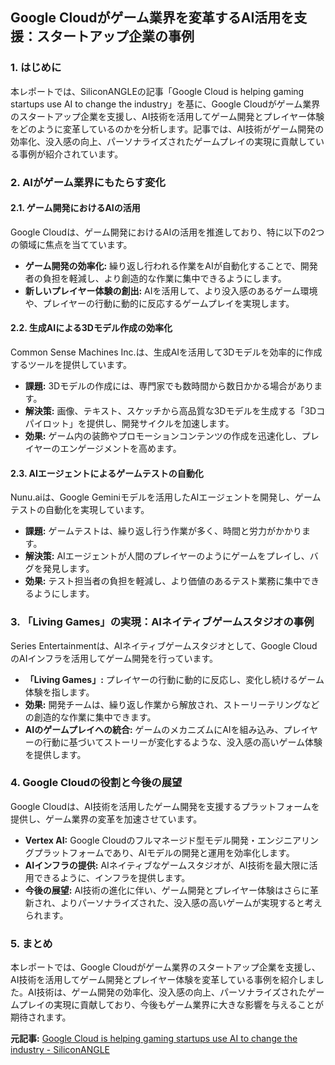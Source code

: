 ## Google Cloudがゲーム業界を変革するAI活用を支援：スタートアップ企業の事例

### 1. はじめに

本レポートでは、SiliconANGLEの記事「Google Cloud is helping gaming startups use AI to change the industry」を基に、Google Cloudがゲーム業界のスタートアップ企業を支援し、AI技術を活用してゲーム開発とプレイヤー体験をどのように変革しているのかを分析します。記事では、AI技術がゲーム開発の効率化、没入感の向上、パーソナライズされたゲームプレイの実現に貢献している事例が紹介されています。

### 2. AIがゲーム業界にもたらす変化

#### 2.1. ゲーム開発におけるAIの活用

Google Cloudは、ゲーム開発におけるAIの活用を推進しており、特に以下の2つの領域に焦点を当てています。

* **ゲーム開発の効率化:** 繰り返し行われる作業をAIが自動化することで、開発者の負担を軽減し、より創造的な作業に集中できるようにします。
* **新しいプレイヤー体験の創出:** AIを活用して、より没入感のあるゲーム環境や、プレイヤーの行動に動的に反応するゲームプレイを実現します。

#### 2.2. 生成AIによる3Dモデル作成の効率化

Common Sense Machines Inc.は、生成AIを活用して3Dモデルを効率的に作成するツールを提供しています。

* **課題:** 3Dモデルの作成には、専門家でも数時間から数日かかる場合があります。
* **解決策:** 画像、テキスト、スケッチから高品質な3Dモデルを生成する「3Dコパイロット」を提供し、開発サイクルを加速します。
* **効果:** ゲーム内の装飾やプロモーションコンテンツの作成を迅速化し、プレイヤーのエンゲージメントを高めます。

#### 2.3. AIエージェントによるゲームテストの自動化

Nunu.aiは、Google Geminiモデルを活用したAIエージェントを開発し、ゲームテストの自動化を実現しています。

* **課題:** ゲームテストは、繰り返し行う作業が多く、時間と労力がかかります。
* **解決策:** AIエージェントが人間のプレイヤーのようにゲームをプレイし、バグを発見します。
* **効果:** テスト担当者の負担を軽減し、より価値のあるテスト業務に集中できるようにします。

### 3. 「Living Games」の実現：AIネイティブゲームスタジオの事例

Series Entertainmentは、AIネイティブゲームスタジオとして、Google CloudのAIインフラを活用してゲーム開発を行っています。

* **「Living Games」:** プレイヤーの行動に動的に反応し、変化し続けるゲーム体験を指します。
* **効果:** 開発チームは、繰り返し作業から解放され、ストーリーテリングなどの創造的な作業に集中できます。
* **AIのゲームプレイへの統合:** ゲームのメカニズムにAIを組み込み、プレイヤーの行動に基づいてストーリーが変化するような、没入感の高いゲーム体験を提供します。

### 4. Google Cloudの役割と今後の展望

Google Cloudは、AI技術を活用したゲーム開発を支援するプラットフォームを提供し、ゲーム業界の変革を加速させています。

* **Vertex AI:** Google Cloudのフルマネージド型モデル開発・エンジニアリングプラットフォームであり、AIモデルの開発と運用を効率化します。
* **AIインフラの提供:** AIネイティブなゲームスタジオが、AI技術を最大限に活用できるように、インフラを提供します。
* **今後の展望:** AI技術の進化に伴い、ゲーム開発とプレイヤー体験はさらに革新され、よりパーソナライズされた、没入感の高いゲームが実現すると考えられます。

### 5. まとめ

本レポートでは、Google Cloudがゲーム業界のスタートアップ企業を支援し、AI技術を活用してゲーム開発とプレイヤー体験を変革している事例を紹介しました。AI技術は、ゲーム開発の効率化、没入感の向上、パーソナライズされたゲームプレイの実現に貢献しており、今後もゲーム業界に大きな影響を与えることが期待されます。



**元記事:** [Google Cloud is helping gaming startups use AI to change the industry - SiliconANGLE](https://siliconangle.com/2025/03/17/google-cloud-helping-gaming-startups-use-ai-change-industry/)